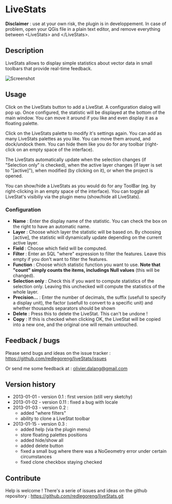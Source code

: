 # LiveStats #

**Disclaimer** : use at your own risk, the plugin is in developpement. In case of problem, open your QGis file in a plain text editor, and remove everything between &lt;LiveStats&gt; and &lt;/LiveStats&gt;.

## Description ##

LiveStats allows to display simple statistics about vector data in small toolbars that provide real-time feedback.

![Screenshot](https://raw.github.com/redlegoreng/liveStats/master/screenshot.png)


## Usage ##

Click on the LiveStats button to add a LiveStat. A configuration dialog will pop up.
Once configured, the statistic will be displayed at the bottom of the main window. You can move it around if you like and even display it as a floating palette.

Click on the LiveStats palette to modify it's settings again. You can add as many LiveStats palettes as you like. You can move them around, and dock/undock them. You can hide them like you do for any toolbar (right-click on an empty space of the interface).

The LiveStats automatically update when the selection changes (if "Selection only" is checked), when the active layer changes (if layer is set to "[active]"), when modified (by clicking on it), or when the project is opened.

You can show/hide a LiveStats as you would do for any ToolBar (eg. by right-clicking in an empty space of the interface). You can toggle all LiveStat's visibiliy via the plugin menu (show/hide all LiveStats).

### Configuration ###

- **Name** : Enter the display name of the statistic. You can check the box on the right to have an automatic name.
- **Layer** : Choose which layer the statistic will be based on. By choosing [active], the statistic will dynamically update depending on the current active layer.
- **Field** : Choose which field will be computed.
- **Filter** : Enter an SQL "where" expression to filter the features. Leave this empty if you don't want to filter the features.
- **Function** : Choose which statistic function you want to use. **Note that "count" simply counts the items, includings Null values** (this will be changed).
- **Selection only** : Check this if you want to compute statistics of the selection only. Leaving this unchecked will compute the statistics of the whole layer.
- **Precision...** : Enter the number of decimals, the suffix (usefull to specify a display unit), the factor (usefull to convert to a specific unit) and whether thousands separators should be shown
- **Delete** : Press this to delete the LiveStat. This can't be undone !
- **Copy** : If this is checked when clicking OK, the LiveStat will be copied into a new one, and the original one will remain untouched.



## Feedback / bugs ##

Please send bugs and ideas on the issue tracker : https://github.com/redlegoreng/liveStats/issues

Or send me some feedback at : olivier.dalang@gmail.com


## Version history ##
- 2013-01-01 - version 0.1 : first version (still very sketchy)
- 2013-01-02 - version 0.11 : fixed a bug with locale
- 2013-01-03 - version 0.2 : 
    - added "where filters"
    - ability to clone a LiveStat toolbar
- 2013-01-15 - version 0.3 :
    - added help (via the plugin menu)
    - store floating palettes positions
    - added hide/show all
    - added delete button
    - fixed a small bug where there was a NoGeometry error under certain circumstances
    - fixed clone checkbox staying checked


## Contribute ##

Help is welcome ! There's a serie of issues and ideas on the github repository : https://github.com/redlegoreng/liveStats.git


